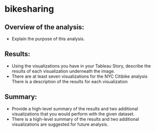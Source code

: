 # bikesharing
## Overview of the analysis: 
* Explain the purpose of this analysis.
## Results: 
* Using the visualizations you have in your Tableau Story, describe the results of each visualization underneath the image.
* There are at least seven visualizations for the NYC Citibike analysis
There is a description of the results for each visualization
## Summary: 
* Provide a high-level summary of the results and two additional visualizations that you would perform with the given dataset.
* There is a high-level summary of the results and two additional visualizations are suggested for future analysis.
